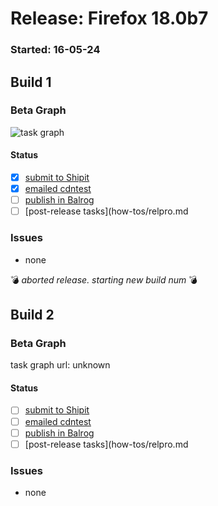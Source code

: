 # Release: Firefox 18.0b7

### Started: 16-05-24

## Build 1

### Beta Graph
![task graph](https://tools.taskcluster.net/task-group-inspector/#aaabbbccc)


#### Status
- [x] [submit to Shipit](https://wiki.mozilla.org/Release:Release_Automation_on_Mercurial:Starting_a_Release#Submit_to_Ship_It)
- [x] [emailed cdntest](how-tos/relpro.md)
- [ ] [publish in Balrog](how-tos/relpro.md)
- [ ] [post-release tasks](how-tos/relpro.md

### Issues
- none

:bomb: _aborted release. starting new build num_ :bomb:

## Build 2

### Beta Graph
task graph url: unknown


#### Status
- [ ] [submit to Shipit](https://wiki.mozilla.org/Release:Release_Automation_on_Mercurial:Starting_a_Release#Submit_to_Ship_It)
- [ ] [emailed cdntest](how-tos/relpro.md)
- [ ] [publish in Balrog](how-tos/relpro.md)
- [ ] [post-release tasks](how-tos/relpro.md

### Issues
- none


